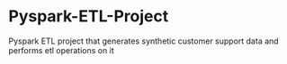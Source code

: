 # Pyspark-ETL-Project
Pyspark ETL project that generates synthetic customer support data and performs etl operations on it
